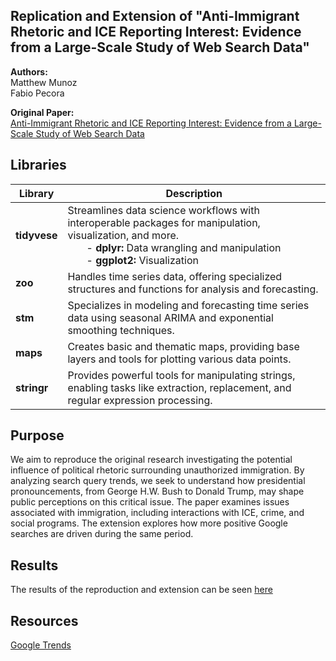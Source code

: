 ## Replication and Extension of "Anti-Immigrant Rhetoric and ICE Reporting Interest: Evidence from a Large-Scale Study of Web Search Data"

__Authors:__ <br/>
Matthew Munoz <br/>
Fabio Pecora 

__Original Paper:__ <br/>
[Anti-Immigrant Rhetoric and ICE Reporting Interest: Evidence from a Large-Scale Study of Web Search Data](https://www.cambridge.org/core/journals/british-journal-of-political-science/article/abs/antiimmigrant-rhetoric-and-ice-reporting-interest-evidence-from-a-largescale-study-of-web-search-data/AF982680AEC49AE65CACFD73352A44AD)

## Libraries
| Library    | Description |
| -------- | ------- |
| __tidyvese__ | Streamlines data science workflows with interoperable packages for manipulation, visualization, and more. <br/>  &nbsp;&nbsp;&nbsp;&nbsp;&nbsp;&nbsp; - __dplyr:__ Data wrangling and manipulation <br/> &nbsp;&nbsp;&nbsp;&nbsp;&nbsp;&nbsp; - __ggplot2:__ Visualization |
| __zoo__ |  Handles time series data, offering specialized structures and functions for analysis and forecasting.  |
| __stm__ | Specializes in modeling and forecasting time series data using seasonal ARIMA and exponential smoothing techniques. |
| __maps__   | Creates basic and thematic maps, providing base layers and tools for plotting various data points.    |
| __stringr__ | Provides powerful tools for manipulating strings, enabling tasks like extraction, replacement, and regular expression processing. |

## Purpose 
We aim to reproduce the original research investigating the potential influence of political rhetoric surrounding unauthorized immigration. By analyzing search query trends, we seek to understand how presidential pronouncements, from George H.W. Bush to Donald Trump, may shape public perceptions on this critical issue. The paper examines issues associated with immigration, including interactions with ICE, crime, and social programs. The extension explores how more positive Google searches are driven during the same period.

## Results
The results of the reproduction and extension can be seen [here](https://rawcdn.githack.com/msr-ds3/immigrant-news-2024-group-2/13f7da6e9e3e9ad56cc1f952acbfaf628f09d0f0/Anti-Immigration-Rhetoric.html)

## Resources 
[Google Trends](https://trends.google.com/trends/explore?geo=US&hl=en)
